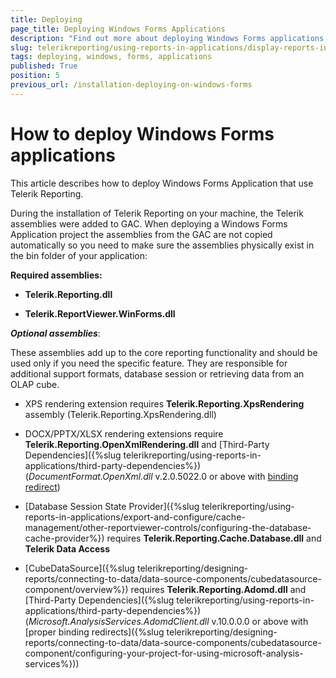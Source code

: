 ```yaml
---
title: Deploying
page_title: Deploying Windows Forms Applications
description: "Find out more about deploying Windows Forms applications that use Telerik Reporting. Learn what the required and optional assemblies are."
slug: telerikreporting/using-reports-in-applications/display-reports-in-applications/windows-forms-application/deploying-windows-forms-applications
tags: deploying, windows, forms, applications
published: True
position: 5
previous_url: /installation-deploying-on-windows-forms
---
```


# How to deploy Windows Forms applications

This article describes how to deploy Windows Forms Application that use Telerik Reporting.

During the installation of Telerik Reporting on your machine, the Telerik assemblies were added to GAC. When deploying a Windows Forms Application project the assemblies from the GAC are not copied automatically so you need to make sure the assemblies physically exist in the bin folder of your application: 

__Required assemblies:__

* __Telerik.Reporting.dll__

* __Telerik.ReportViewer.WinForms.dll__

__*Optional assemblies*__:

These assemblies add up to the core reporting functionality and should be used only if you need the specific feature. They are responsible for additional support formats, database session or retrieving data from an OLAP cube.

* XPS rendering extension requires __Telerik.Reporting.XpsRendering__ assembly (Telerik.Reporting.XpsRendering.dll)

* DOCX/PPTX/XLSX rendering extensions require __Telerik.Reporting.OpenXmlRendering.dll__ and [Third-Party Dependencies]({%slug telerikreporting/using-reports-in-applications/third-party-dependencies%}) (_DocumentFormat.OpenXml.dll_ v.2.0.5022.0 or above with [binding redirect](https://learn.microsoft.com/en-us/dotnet/framework/configure-apps/file-schema/runtime/bindingredirect-element))

* [Database Session State Provider]({%slug telerikreporting/using-reports-in-applications/export-and-configure/cache-management/other-reportviewer-controls/configuring-the-database-cache-provider%}) requires __Telerik.Reporting.Cache.Database.dll__ and __Telerik Data Access__

* [CubeDataSource]({%slug telerikreporting/designing-reports/connecting-to-data/data-source-components/cubedatasource-component/overview%}) requires __Telerik.Reporting.Adomd.dll__ and [Third-Party Dependencies]({%slug telerikreporting/using-reports-in-applications/third-party-dependencies%}) (_Microsoft.AnalysisServices.AdomdClient.dll_ v.10.0.0.0 or above with [proper binding redirects]({%slug telerikreporting/designing-reports/connecting-to-data/data-source-components/cubedatasource-component/configuring-your-project-for-using-microsoft-analysis-services%}))
